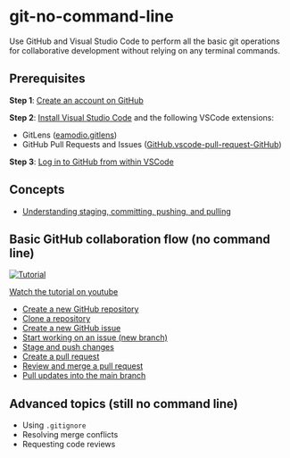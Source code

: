 # git-no-command-line

Use GitHub and Visual Studio Code to perform all the basic git operations for collaborative development without relying on any terminal commands.

## Prerequisites

**Step 1**: [Create an account on GitHub](https://docs.github.com/en/get-started/signing-up-for-github/signing-up-for-a-new-github-account)

**Step 2**: [Install Visual Studio Code](https://code.visualstudio.com/download) and the following VSCode extensions:
* GitLens ([eamodio.gitlens](https://marketplace.visualstudio.com/items?itemName=eamodio.gitlens))
* GitHub Pull Requests and Issues ([GitHub.vscode-pull-request-GitHub](https://marketplace.visualstudio.com/items?itemName=GitHub.vscode-pull-request-github))

**Step 3**: [Log in to GitHub from within VSCode](./doc/vscode-github-login.md)

## Concepts

* [Understanding staging, committing, pushing, and pulling](./doc/understanding-staging-committing-pushing-pulling.md)

## Basic GitHub collaboration flow (no command line)

[![Tutorial](https://img.youtube.com/vi/nyTC3mRDWAg/0.jpg)](https://www.youtube.com/watch?v=nyTC3mRDWAg)

[Watch the tutorial on youtube](https://www.youtube.com/watch?v=nyTC3mRDWAg)

* [Create a new GitHub repository](./doc/create-github-repo.md)
* [Clone a repository](./doc/clone-github-repo.md)
* [Create a new GitHub issue](./doc/create-github-issue.md)
* [Start working on an issue (new branch)](./doc/start-working-on-issue.md)
* [Stage and push changes](./doc/stage-and-push.md)
* [Create a pull request](./doc/create-pull-request.md)
* [Review and merge a pull request](./doc/review-and-merge-pull-request.md)
* [Pull updates into the main branch](./doc/pull-updates-into-main.md)

## Advanced topics (still no command line)

* Using `.gitignore`
* Resolving merge conflicts
* Requesting code reviews